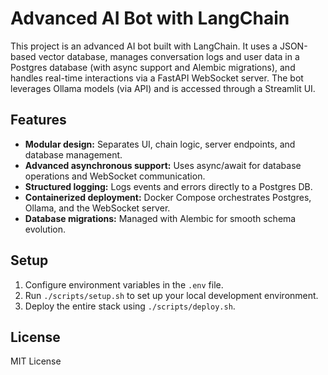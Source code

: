 # Advanced AI Bot with LangChain

This project is an advanced AI bot built with LangChain. It uses a JSON-based vector database, manages conversation logs and user data in a Postgres database (with async support and Alembic migrations), and handles real-time interactions via a FastAPI WebSocket server. The bot leverages Ollama models (via API) and is accessed through a Streamlit UI.

## Features

- **Modular design:** Separates UI, chain logic, server endpoints, and database management.
- **Advanced asynchronous support:** Uses async/await for database operations and WebSocket communication.
- **Structured logging:** Logs events and errors directly to a Postgres DB.
- **Containerized deployment:** Docker Compose orchestrates Postgres, Ollama, and the WebSocket server.
- **Database migrations:** Managed with Alembic for smooth schema evolution.

## Setup

1. Configure environment variables in the `.env` file.
2. Run `./scripts/setup.sh` to set up your local development environment.
3. Deploy the entire stack using `./scripts/deploy.sh`.

## License

MIT License
